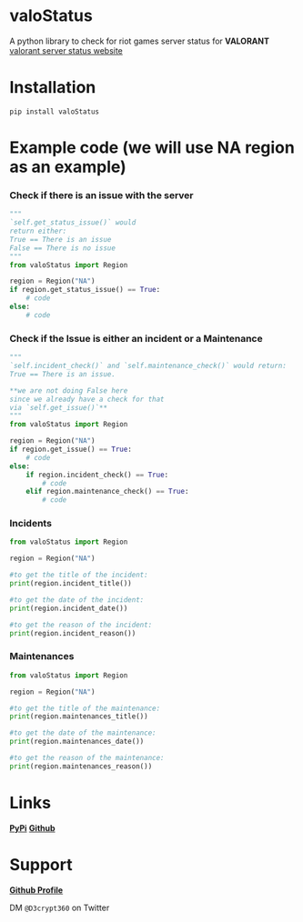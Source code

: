 # valoStatus
A python library to check for riot games server status for **VALORANT** [valorant server status website](https://status.riotgames.com/valorant?locale=en_US)

# Installation
`pip install valoStatus`

# Example code (we will use NA region as an example)

### Check if there is an issue with the server
```python
"""
`self.get_status_issue()` would
return either:
True == There is an issue
False == There is no issue
"""
from valoStatus import Region

region = Region("NA")
if region.get_status_issue() == True:
    # code
else:
    # code
```

### Check if the Issue is either an incident or a Maintenance
```python
"""
`self.incident_check()` and `self.maintenance_check()` would return:
True == There is an issue.

**we are not doing False here
since we already have a check for that
via `self.get_issue()`**
"""
from valoStatus import Region

region = Region("NA")
if region.get_issue() == True:
    # code
else:
    if region.incident_check() == True:
        # code
    elif region.maintenance_check() == True:
        # code 
```

### Incidents
```python
from valoStatus import Region

region = Region("NA")

#to get the title of the incident:
print(region.incident_title())

#to get the date of the incident:
print(region.incident_date())

#to get the reason of the incident:
print(region.incident_reason())
```

### Maintenances
```python
from valoStatus import Region

region = Region("NA")

#to get the title of the maintenance:
print(region.maintenances_title())

#to get the date of the maintenance:
print(region.maintenances_date())

#to get the reason of the maintenance:
print(region.maintenances_reason())
```

# Links

**[PyPi](https://pypi.org/project/valoStatus/)**
**[Github](https://github.com/D3CRYPT360/valoStatus)**

# Support
**[Github Profile](https://github.com/D3CRYPT360)**

DM `@D3crypt360` on Twitter